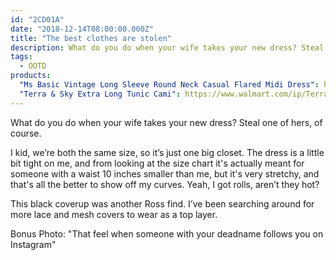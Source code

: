 ```yaml
---
id: "2CD01A"
date: "2018-12-14T08:00:00.000Z"
title: "The best clothes are stolen"
description: What do you do when your wife takes your new dress? Steal one of hers, of course.
tags:
  - OOTD
products:
  "Ms Basic Vintage Long Sleeve Round Neck Casual Flared Midi Dress": https://www.amazon.com/exec/obidos/ASIN/B075M7T4MM/curvyandtrans-20
  "Terra & Sky Extra Long Tunic Cami": https://www.walmart.com/ip/Terra-Sky-Women-s-Plus-Extra-Long-Tunic-Cami/168116568
---
```

What do you do when your wife takes your new dress? Steal one of hers, of course.

I kid, we’re both the same size, so it’s just one big closet. The dress is a little bit tight on me, and from looking at the size chart it's actually meant for someone with a waist 10 inches smaller than me, but it's very stretchy, and that's all the better to show off my curves. Yeah, I got rolls, aren’t they hot?

This black coverup was another Ross find. I’ve been searching around for more lace and mesh covers to wear as a top layer.

Bonus Photo: "That feel when someone with your deadname follows you on Instagram"
